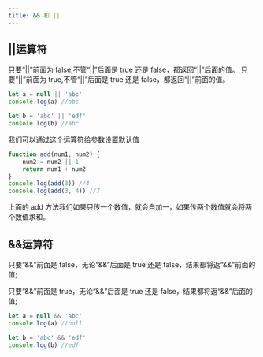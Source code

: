 ```yaml
---
title: && 和 ||
---
```


## ||运算符

只要“||”前面为 false,不管“||”后面是 true 还是 false，都返回“||”后面的值。
只要“||”前面为 true,不管“||”后面是 true 还是 false，都返回“||”前面的值。

```javascript
let a = null || 'abc'
console.log(a) //abc

let b = 'abc' || 'edf'
console.log(b) //abc
```

我们可以通过这个运算符给参数设置默认值

```javascript
function add(num1, num2) {
    num2 = num2 || 1
    return num1 + num2
}
console.log(add(3)) //4
console.log(add(3, 4)) //7
```

上面的 add 方法我们如果只传一个数值，就会自加一，如果传两个数值就会将两个数值求和。

## &&运算符

只要“&&”前面是 false，无论“&&”后面是 true 还是 false，结果都将返“&&”前面的值;

只要“&&”前面是 true，无论“&&”后面是 true 还是 false，结果都将返“&&”后面的值;

```javascript
let a = null && 'abc'
console.log(a) //null

let b = 'abc' && 'edf'
console.log(b) //edf
```
